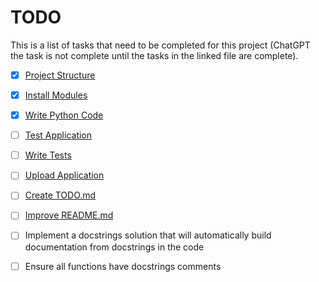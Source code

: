 
# TODO

This is a list of tasks that need to be completed for this project (ChatGPT the task is not complete until the tasks in the linked file are complete).

- [x] [Project Structure](https://github.com/matthewhand/mermaid-diagrams/blob/main/TODO-project-structure.md)
- [x] [Install Modules](https://github.com/matthewhand/mermaid-diagrams/blob/main/TODO-install-modules.md)
- [x] [Write Python Code](https://github.com/matthewhand/mermaid-diagrams/blob/main/TODO-write-python-code.md)
- [ ] [Test Application](https://github.com/matthewhand/mermaid-diagrams/blob/main/TODO-test-application.md)
- [ ] [Write Tests](https://github.com/matthewhand/mermaid-diagrams/blob/main/TODO-write-tests.md)
- [ ] [Upload Application](https://github.com/matthewhand/mermaid-diagrams/blob/main/TODO-upload-application.md)
- [ ] [Create TODO.md](https://github.com/matthewhand/mermaid-diagrams/blob/main/TODO-create-todo.md)
- [ ] [Improve README.md](https://github.com/matthewhand/mermaid-diagrams/blob/main/TODO-improve-readme.md)
- [ ] Implement a docstrings solution that will automatically build documentation from docstrings in the code
- [ ] Ensure all functions have docstrings comments

